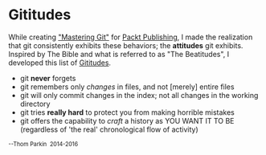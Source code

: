 Gititudes
=========

While creating ["Mastering Git"](https://www.packtpub.com/application-development/mastering-git-video) for [Packt Publishing](http://www.packtpub.com), I made the realization that git consistently exhibits these behaviors; the **attitudes** git exhibits.
Inspired by The Bible and what is referred to as "The Beatitudes", I developed this list of [Gititudes](http://www.gititude.com).

  - git **never** forgets
  - git remembers only *changes* in files, and not [merely] entire files
  - git will only commit changes in the index; not all changes in the working directory
  - git tries **really hard** to protect you from making horrible mistakes
  - git offers the capability to *craft* a history as YOU WANT IT TO BE (regardless of 'the real' chronological flow of activity)

<span style="font-size: 80%;">--Thom Parkin&nbsp;&nbsp;2014-2016</span>

